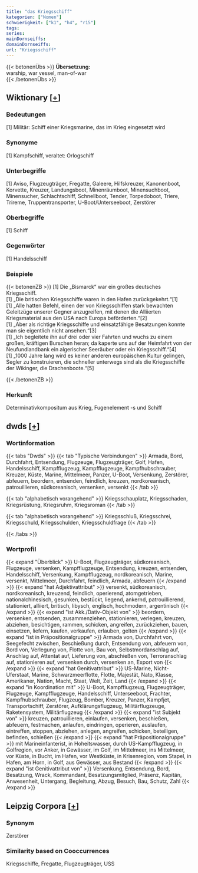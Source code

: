 ```yaml
---
title: "das Kriegsschiff"
kategorien: ["Nomen"]
schwierigkeit: ["k1", "h4", "r15"]
tags:
series:
mainDornseiffs:
domainDornseiffs:
url: "Kriegsschiff"
---
```


{{< betonenÜbs >}}
**Übersetzung:**  
warship, war vessel, man-of-war  
{{< /betonenÜbs >}}

## Wiktionary [[+](https://de.wiktionary.org/wiki/Kriegsschiff)]

### Bedeutungen
[1] Militär: Schiff einer Kriegsmarine, das im Krieg eingesetzt wird  

### Synonyme
[1] Kampfschiff, veraltet: Orlogschiff  

### Unterbegriffe
[1] Aviso, Flugzeugträger, Fregatte, Galeere, Hilfskreuzer, Kanonenboot, Korvette, Kreuzer, Landungsboot, Minenräumboot, Minensuchboot, Minensucher, Schlachtschiff, Schnellboot, Tender, Torpedoboot, Triere, Trireme, Truppentransporter, U-Boot/Unterseeboot, Zerstörer  

### Oberbegriffe
[1] Schiff  

### Gegenwörter
[1] Handelsschiff  

### Beispiele
{{< betonenZB >}}
[1] Die „Bismarck“ war ein großes deutsches Kriegsschiff.  
[1] „Die britischen Kriegsschiffe waren in den Hafen zurückgekehrt.“[1]  
[1] „Alle hatten Befehl, einen der von Kriegsschiffen stark bewachten Geleitzüge unserer Gegner anzugreifen, mit denen die Alliierten Kriegsmaterial aus den USA nach Europa beförderten.“[2]  
[1] „Aber als richtige Kriegsschiffe und einsatzfähige Besatzungen konnte man sie eigentlich nicht ansehen.“[3]  
[1] „Ich begleitete ihn auf drei oder vier Fahrten und wuchs zu einem großen, kräftigen Burschen heran; da kaperte uns auf der Heimfahrt von der Neufundlandbank ein algerischer Seeräuber oder ein Kriegsschiff.“[4]  
[1] „1000 Jahre lang wird es keiner anderen europäischen Kultur gelingen, Segler zu konstruieren, die schneller unterwegs sind als die Kriegsschiffe der Wikinger, die Drachenboote.“[5]  

{{< /betonenZB >}}
### Herkunft
Determinativkompositum aus Krieg, Fugenelement -s und Schiff  



## dwds [[+](https://www.dwds.de/wb/Kriegsschiff)]

### Wortinformation
{{< tabs "Dwds" >}}
{{< tab "Typische Verbindungen" >}}
Armada, Bord, Durchfahrt, Entsendung, Flugzeuge, Flugzeugträger, Golf, Hafen, Handelsschiff, Kampfflugzeug, Kampfflugzeuge, Kampfhubschrauber, Kreuzer, Küste, Marine, Mittelmeer, Panzer, U-Boot, Versenkung, Zerstörer, abfeuern, beordern, entsenden, feindlich, kreuzen, nordkoreanisch, patrouillieren, südkoreanisch, versenken, versenkt
{{< /tab >}}

{{< tab "alphabetisch vorangehend" >}}
Kriegsschauplatz, Kriegsschaden, Kriegsrüstung, Kriegsruhm, Kriegsroman
{{< /tab >}}

{{< tab "alphabetisch vorangehend" >}}
Kriegsschluß, Kriegsschrei, Kriegsschuld, Kriegsschulden, Kriegsschuldfrage
{{< /tab >}}

{{< /tabs >}}

### Wortprofil
{{< expand "Überblick" >}} U-Boot, Flugzeugträger, südkoreanisch, Flugzeuge, versenken, Kampfflugzeuge, Entsendung, kreuzen, entsenden, Handelsschiff, Versenkung, Kampfflugzeug, nordkoreanisch, Marine, versenkt, Mittelmeer, Durchfahrt, feindlich, Armada, abfeuern {{< /expand >}}
{{< expand "hat Adjektivattribut" >}} versenkt, südkoreanisch, nordkoreanisch, kreuzend, feindlich, operierend, atomgetrieben, nationalchinesisch, gesunken, bestückt, liegend, ankernd, patrouillierend, stationiert, alliiert, britisch, libysch, englisch, hochmodern, argentinisch {{< /expand >}}
{{< expand "ist Akk./Dativ-Objekt von" >}} beordern, versenken, entsenden, zusammenziehen, stationieren, verlegen, kreuzen, abziehen, besichtigen, rammen, schicken, angreifen, zurückziehen, bauen, einsetzen, liefern, kaufen, verkaufen, erlauben, gelten {{< /expand >}}
{{< expand "ist in Präpositionalgruppe" >}} Armada von, Durchfahrt von, Seegefecht zwischen, Beschießung durch, Entsendung von, abfeuern von, Bord von, Verlegung von, Flotte von, Bau von, Selbstmordanschlag auf, Anschlag auf, Attentat auf, Lieferung von, abschießen von, Terroranschlag auf, stationieren auf, versenken durch, versenken an, Export von {{< /expand >}}
{{< expand "hat Genitivattribut" >}} US-Marine, Nicht-Uferstaat, Marine, Schwarzmeerflotte, Flotte, Majestät, Nato, Klasse, Amerikaner, Nation, Macht, Staat, Welt, Zeit, Land {{< /expand >}}
{{< expand "in Koordination mit" >}} U-Boot, Kampfflugzeug, Flugzeugträger, Flugzeuge, Kampfflugzeuge, Handelsschiff, Unterseeboot, Frachter, Kampfhubschrauber, Flugzeug, Bomber, Kreuzer, Panzer, Kampfjet, Transportschiff, Zerstörer, Aufklärungsflugzeug, Militärflugzeuge, Raketensystem, Militärflugzeug {{< /expand >}}
{{< expand "ist Subjekt von" >}} kreuzen, patrouillieren, einlaufen, versenken, beschießen, abfeuern, festmachen, anlaufen, eindringen, operieren, auslaufen, eintreffen, stoppen, abziehen, anlegen, angreifen, schicken, beteiligen, befinden, schießen {{< /expand >}}
{{< expand "hat Präpositionalgruppe" >}} mit Marineinfanterist, in Hoheitswasser, durch US-Kampfflugzeug, in Golfregion, vor Anker, in Gewässer, im Golf, im Mittelmeer, ins Mittelmeer, vor Küste, in Bucht, im Hafen, vor Westküste, in Krisenregion, vom Stapel, in Hafen, am Horn, in Golf, aus Gewässer, aus Bestand {{< /expand >}}
{{< expand "ist Genitivattribut von" >}} Versenkung, Entsendung, Bord, Besatzung, Wrack, Kommandant, Besatzungsmitglied, Präsenz, Kapitän, Anwesenheit, Untergang, Begleitung, Abzug, Besuch, Bau, Schutz, Zahl {{< /expand >}}

## Leipzig Corpora [[+](https://corpora.uni-leipzig.de/en/res?word=Kriegsschiff&corpusId=deu_newscrawl-public_2018)]


### Synonym
Zerstörer


### Similarity based on Cooccurrences
Kriegsschiffe, Fregatte, Flugzeugträger, USS

